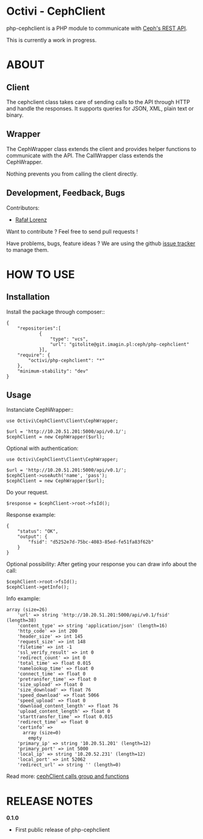Octivi - CephClient
======================================

php-cephclient is a PHP module to communicate with [Ceph's REST API](http://ceph.com/docs/master/man/8/ceph-rest-api/).

This is currently a work in progress.

ABOUT
==================================================
Client
--------------------------------------------------

The cephclient class takes care of sending calls to the API through HTTP and
handle the responses. It supports queries for JSON, XML, plain text or binary.

Wrapper
--------------------------------------------------

The CephWrapper class extends the client and provides helper functions to
communicate with the API. The CallWrapper class extends the CephWrapper.

Nothing prevents you from calling the client directly.

Development, Feedback, Bugs
--------------------------------------------------
Contributors:
* [Rafał Lorenz](https://github.com/vardius)

Want to contribute ? Feel free to send pull requests !

Have problems, bugs, feature ideas ?
We are using the github [issue tracker](https://github.com/imagin/php-cephclient/issues) to manage them.

HOW TO USE
==================================================

Installation
----------------
Install the package through composer::

    {
        "repositories":[
                {
                    "type": "vcs",
                    "url": "gitolite@git.imagin.pl:ceph/php-cephclient"
                }],
        "require": {
            "octivi/php-cephclient": "*"
        },    
        "minimum-stability": "dev"
    }


Usage
----------------
Instanciate CephWrapper::

    use Octivi\CephClient\Client\CephWrapper;

    $url = 'http://10.20.51.201:5000/api/v0.1/';
    $cephClient = new CephWrapper($url);

Optional with authentication:

    use Octivi\CephClient\Client\CephWrapper;

    $url = 'http://10.20.51.201:5000/api/v0.1/';
    $cephClient->useAuth('name', 'pass');
    $cephClient = new CephWrapper($url);

Do your request.

    $response = $cephClient->root->fsId();

Response example:

    {
        "status": "OK",
        "output": {
            "fsid": "d5252e7d-75bc-4083-85ed-fe51fa83f62b"
        }
    }


Optional possibility:
After geting your response you can draw info about the call:

    $cephClient->root->fsId();
    $cephClient->getInfo();

Info example:

    array (size=26)
        'url' => string 'http://10.20.51.201:5000/api/v0.1/fsid' (length=38)
        'content_type' => string 'application/json' (length=16)
        'http_code' => int 200
        'header_size' => int 145
        'request_size' => int 148
        'filetime' => int -1
        'ssl_verify_result' => int 0
        'redirect_count' => int 0
        'total_time' => float 0.015
        'namelookup_time' => float 0
        'connect_time' => float 0
        'pretransfer_time' => float 0
        'size_upload' => float 0
        'size_download' => float 76
        'speed_download' => float 5066
        'speed_upload' => float 0
        'download_content_length' => float 76
        'upload_content_length' => float 0
        'starttransfer_time' => float 0.015
        'redirect_time' => float 0
        'certinfo' => 
          array (size=0)
            empty
        'primary_ip' => string '10.20.51.201' (length=12)
        'primary_port' => int 5000
        'local_ip' => string '10.20.52.231' (length=12)
        'local_port' => int 52062
        'redirect_url' => string '' (length=0)


Read more: [cephClient calls group and functions](docs/more_calls_group.md)

RELEASE NOTES
==================================================
**0.1.0**

- First public release of php-cephclient